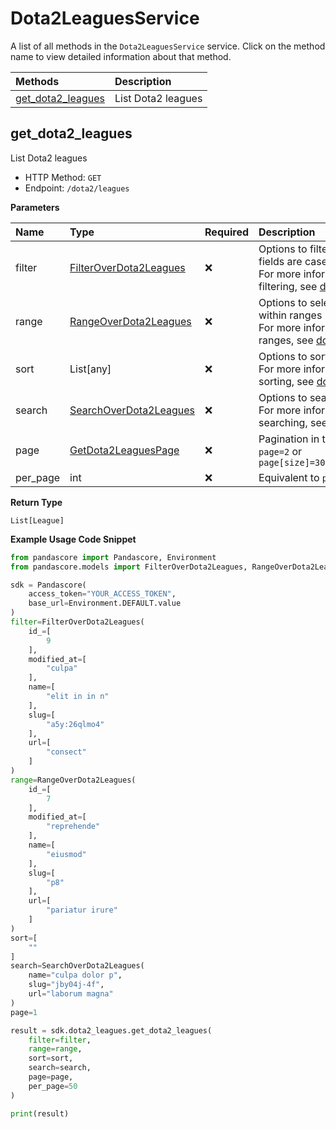 # Dota2LeaguesService

A list of all methods in the `Dota2LeaguesService` service. Click on the method name to view detailed information about that method.

| Methods                                 | Description        |
| :-------------------------------------- | :----------------- |
| [get_dota2_leagues](#get_dota2_leagues) | List Dota2 leagues |

## get_dota2_leagues

List Dota2 leagues

- HTTP Method: `GET`
- Endpoint: `/dota2/leagues`

**Parameters**

| Name     | Type                                                          | Required | Description                                                                                                                                         |
| :------- | :------------------------------------------------------------ | :------- | :-------------------------------------------------------------------------------------------------------------------------------------------------- |
| filter   | [FilterOverDota2Leagues](../models/FilterOverDota2Leagues.md) | ❌       | Options to filter results. String fields are case sensitive <br/>For more information on filtering, see [docs](/docs/filtering-and-sorting#filter). |
| range    | [RangeOverDota2Leagues](../models/RangeOverDota2Leagues.md)   | ❌       | Options to select results within ranges <br/>For more information on ranges, see [docs](/docs/filtering-and-sorting#range).                         |
| sort     | List[any]                                                     | ❌       | Options to sort results <br/>For more information on sorting, see [docs](/docs/filtering-and-sorting#sort).                                         |
| search   | [SearchOverDota2Leagues](../models/SearchOverDota2Leagues.md) | ❌       | Options to search results <br/>For more information on searching, see [docs](/docs/filtering-and-sorting#search).                                   |
| page     | [GetDota2LeaguesPage](../models/GetDota2LeaguesPage.md)       | ❌       | Pagination in the form of `page=2` or `page[size]=30&page[number]=2`                                                                                |
| per_page | int                                                           | ❌       | Equivalent to `page[size]`                                                                                                                          |

**Return Type**

`List[League]`

**Example Usage Code Snippet**

```python
from pandascore import Pandascore, Environment
from pandascore.models import FilterOverDota2Leagues, RangeOverDota2Leagues, SearchOverDota2Leagues

sdk = Pandascore(
    access_token="YOUR_ACCESS_TOKEN",
    base_url=Environment.DEFAULT.value
)
filter=FilterOverDota2Leagues(
    id_=[
        9
    ],
    modified_at=[
        "culpa"
    ],
    name=[
        "elit in in n"
    ],
    slug=[
        "a5y:26qlmo4"
    ],
    url=[
        "consect"
    ]
)
range=RangeOverDota2Leagues(
    id_=[
        7
    ],
    modified_at=[
        "reprehende"
    ],
    name=[
        "eiusmod"
    ],
    slug=[
        "p8"
    ],
    url=[
        "pariatur irure"
    ]
)
sort=[
    ""
]
search=SearchOverDota2Leagues(
    name="culpa dolor p",
    slug="jby04j-4f",
    url="laborum magna"
)
page=1

result = sdk.dota2_leagues.get_dota2_leagues(
    filter=filter,
    range=range,
    sort=sort,
    search=search,
    page=page,
    per_page=50
)

print(result)
```

<!-- This file was generated by liblab | https://liblab.com/ -->
